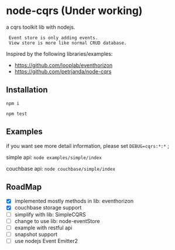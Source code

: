 # node-cqrs (Under working)
 a cqrs toolkit lib with nodejs.
 ```
  Event store is only adding events.
  View store is more like normal CRUD database.
 ``` 
 
 
Inspired by the following libraries/examples:
- https://github.com/looplab/eventhorizon
- https://github.com/petrjanda/node-cqrs

## Installation
 `npm i`
 
 `npm test`

## Examples
   if you want see more detail information, please set `DEBUG=cqrs:*:*` ;
   
   simple api: `node examples/simple/index`
   
   couchbase api: `node couchbase/simple/index`

## RoadMap
 - [X] implemented mostly methods in lib: eventhorizon
 - [X] couchbase storage support
 - [ ] simplify with lib: SimpleCQRS
 - [ ] change to use lib: node-eventStore
 - [ ] example with restful api
 - [ ] snapshot support
 - [ ] use nodejs Event Emitter2
